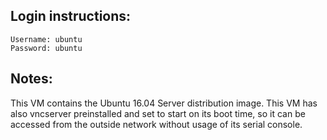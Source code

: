 ## Login instructions:

```
Username: ubuntu
Password: ubuntu
```

## Notes:

This VM contains the Ubuntu 16.04 Server distribution image.
This VM has also vncserver preinstalled and set to start on its boot time,
so it can be accessed from the outside network without usage
of its serial console.
